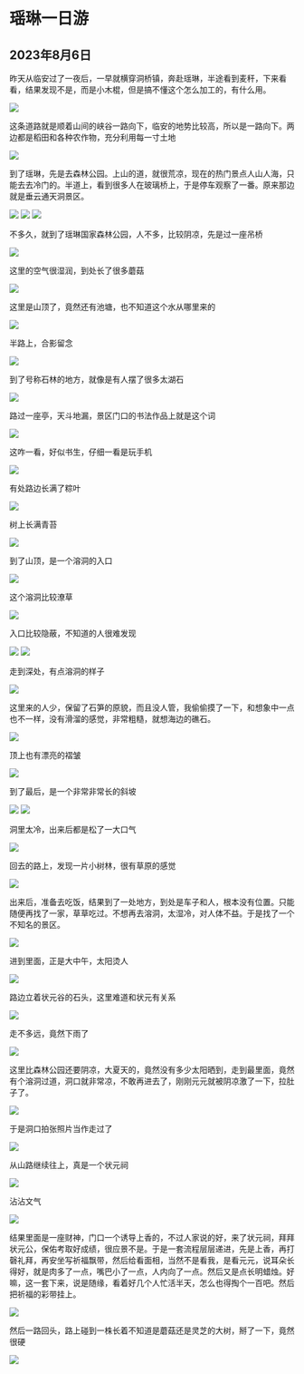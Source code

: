 瑶琳一日游
=======================

2023年8月6日
-----------------------

昨天从临安过了一夜后，一早就横穿洞桥镇，奔赴瑶琳，半途看到麦秆，下来看看，结果发现不是，而是小木棍，但是搞不懂这个怎么加工的，有什么用。

![]({{site.url}}/assets/blog-images/20230806/1-1.jpg)

这条道路就是顺着山间的峡谷一路向下，临安的地势比较高，所以是一路向下。两边都是稻田和各种农作物，充分利用每一寸土地

![]({{site.url}}/assets/blog-images/20230806/1-2.jpg)

到了瑶琳，先是去森林公园。上山的道，就很荒凉，现在的热门景点人山人海，只能去去冷门的。半道上，看到很多人在玻璃桥上，于是停车观察了一番。原来那边就是垂云通天洞景区。

![]({{site.url}}/assets/blog-images/20230806/1-3.jpg)
![]({{site.url}}/assets/blog-images/20230806/1-4.jpg)
![]({{site.url}}/assets/blog-images/20230806/1-5.jpg)

不多久，就到了瑶琳国家森林公园，人不多，比较阴凉，先是过一座吊桥

![]({{site.url}}/assets/blog-images/20230806/1-6.jpg)

这里的空气很湿润，到处长了很多蘑菇

![]({{site.url}}/assets/blog-images/20230806/1-7.jpg)

这里是山顶了，竟然还有池塘，也不知道这个水从哪里来的

![]({{site.url}}/assets/blog-images/20230806/1-8.jpg)

半路上，合影留念

![]({{site.url}}/assets/blog-images/20230806/1-9.jpg)

到了号称石林的地方，就像是有人摆了很多太湖石

![]({{site.url}}/assets/blog-images/20230806/1-10.jpg)

路过一座亭，天斗地漏，景区门口的书法作品上就是这个词

![]({{site.url}}/assets/blog-images/20230806/1-11.jpg)

这咋一看，好似书生，仔细一看是玩手机

![]({{site.url}}/assets/blog-images/20230806/1-12.jpg)

有处路边长满了粽叶

![]({{site.url}}/assets/blog-images/20230806/1-13.jpg)

树上长满青苔

![]({{site.url}}/assets/blog-images/20230806/1-14.jpg)

到了山顶，是一个溶洞的入口

![]({{site.url}}/assets/blog-images/20230806/1-15.jpg)

这个溶洞比较潦草

![]({{site.url}}/assets/blog-images/20230806/1-16.jpg)

入口比较隐蔽，不知道的人很难发现

![]({{site.url}}/assets/blog-images/20230806/1-17.jpg)
![]({{site.url}}/assets/blog-images/20230806/1-18.jpg)

走到深处，有点溶洞的样子

![]({{site.url}}/assets/blog-images/20230806/1-19.jpg)

这里来的人少，保留了石笋的原貌，而且没人管，我偷偷摸了一下，和想象中一点也不一样，没有滑溜的感觉，非常粗糙，就想海边的礁石。

![]({{site.url}}/assets/blog-images/20230806/1-20.jpg)

顶上也有漂亮的褶皱

![]({{site.url}}/assets/blog-images/20230806/1-21.jpg)

到了最后，是一个非常非常长的斜坡

![]({{site.url}}/assets/blog-images/20230806/1-22.jpg)
![]({{site.url}}/assets/blog-images/20230806/1-23.jpg)

洞里太冷，出来后都是松了一大口气

![]({{site.url}}/assets/blog-images/20230806/1-24.jpg)

回去的路上，发现一片小树林，很有草原的感觉

![]({{site.url}}/assets/blog-images/20230806/1-25.jpg)

出来后，准备去吃饭，结果到了一处地方，到处是车子和人，根本没有位置。只能随便再找了一家，草草吃过。不想再去溶洞，太湿冷，对人体不益。于是找了一个不知名的景区。

![]({{site.url}}/assets/blog-images/20230806/1-26.jpg)

进到里面，正是大中午，太阳烫人

![]({{site.url}}/assets/blog-images/20230806/1-27.jpg)

路边立着状元谷的石头，这里难道和状元有关系

![]({{site.url}}/assets/blog-images/20230806/1-28.jpg)

走不多远，竟然下雨了

![]({{site.url}}/assets/blog-images/20230806/1-29.jpg)

这里比森林公园还要阴凉，大夏天的，竟然没有多少太阳晒到，走到最里面，竟然有个溶洞过道，洞口就非常凉，不敢再进去了，刚刚元元就被阴凉激了一下，拉肚子了。

![]({{site.url}}/assets/blog-images/20230806/1-30.jpg)

于是洞口拍张照片当作走过了

![]({{site.url}}/assets/blog-images/20230806/1-31.jpg)

从山路继续往上，真是一个状元祠

![]({{site.url}}/assets/blog-images/20230806/1-32.jpg)

沾沾文气

![]({{site.url}}/assets/blog-images/20230806/1-33.jpg)

结果里面是一座财神，门口一个诱导上香的，不过人家说的好，来了状元祠，拜拜状元公，保佑考取好成绩，很应景不是。于是一套流程层层递进，先是上香，再打磬礼拜，再安坐写祈福飘带，然后给看面相，当然不是看我，是看元元，说耳朵长得好，就是肉多了一点，嘴巴小了一点，人内向了一点。然后又是点长明蜡烛。好嘛，这一套下来，说是随缘，看着好几个人忙活半天，怎么也得掏个一百吧。然后把祈福的彩带挂上。

![]({{site.url}}/assets/blog-images/20230806/1-34.jpg)

然后一路回头，路上碰到一株长着不知道是蘑菇还是灵芝的大树，掰了一下，竟然很硬

![]({{site.url}}/assets/blog-images/20230806/1-35.jpg)